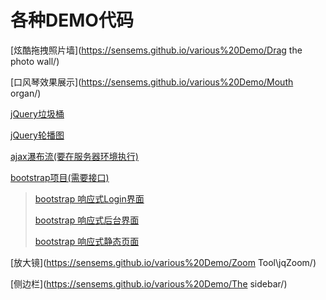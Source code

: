 # 各种DEMO代码

[炫酷拖拽照片墙](https://sensems.github.io/various%20Demo/Drag the photo wall/)

[口风琴效果展示](https://sensems.github.io/various%20Demo/Mouth organ/)

[jQuery垃圾桶](https://sensems.github.io/various%20Demo/jQuery-Trash/) 

[jQuery轮播图](https://sensems.github.io/various%20Demo/jQuery-slideshow/) 

[ajax瀑布流(要在服务器环境执行)](https://github.com/Sensems/sensems.github.io/tree/master/various%20Demo/ajax-waterFall)

[bootstrap项目(需要接口)](https://github.com/Sensems/sensems.github.io/tree/master/various%20Demo/bootstrap-project) 

> [bootstrap 响应式Login界面](https://sensems.github.io/various%20Demo/bootstrap-project/theBackgroundLogin.html)
>
> [bootstrap 响应式后台界面](https://sensems.github.io/various%20Demo/bootstrap-project/theBackground.html)
>
> [bootstrap 响应式静态页面](https://sensems.github.io/various%20Demo/bootstrap-project/demo.html)

[放大镜](https://sensems.github.io/various%20Demo/Zoom Tool\jqZoom/)

[侧边栏](https://sensems.github.io/various%20Demo/The sidebar/)





